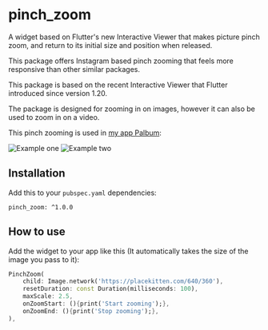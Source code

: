 # pinch_zoom

A widget based on Flutter's new Interactive Viewer that makes picture pinch zoom, and return to its initial size and position when released.

This package offers Instagram based pinch zooming that feels more responsive than other similar packages.

This package is based on the recent Interactive Viewer that Flutter introduced since version 1.20.

The package is designed for zooming in on images, however it can also be used to zoom in on a video.

This pinch zooming is used in [my app Palbum](https://palbum.app):

![Example one](https://jelter.net/pinch_zoom_example_1.png)
![Example two](https://jelter.net/pinch_zoom_example_2.png)

## Installation

Add this to your `pubspec.yaml` dependencies:

```
pinch_zoom: ^1.0.0
```

## How to use

Add the widget to your app like this (It automatically takes the size of the image you pass to it):

```dart
PinchZoom(
    child: Image.network('https://placekitten.com/640/360'),
    resetDuration: const Duration(milliseconds: 100),
    maxScale: 2.5,
    onZoomStart: (){print('Start zooming');},
    onZoomEnd: (){print('Stop zooming');},
),
```